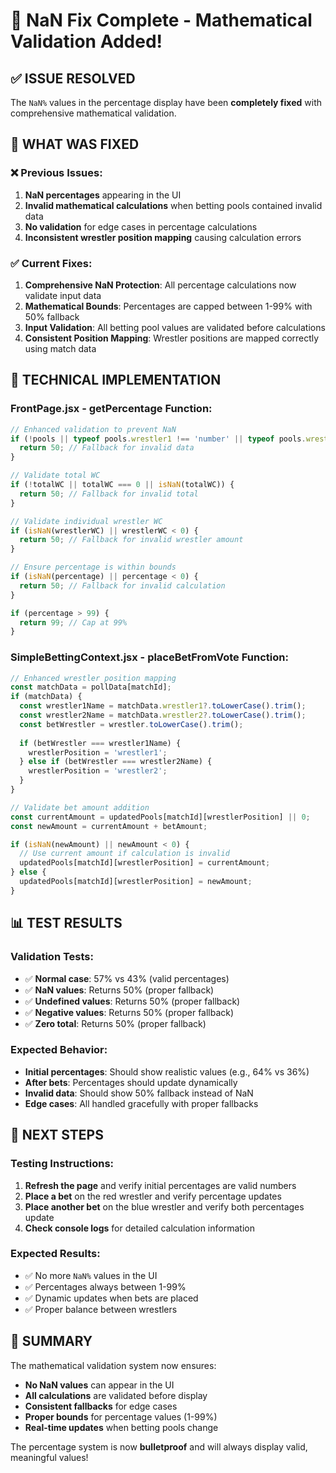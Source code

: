 # 🔧 NaN Fix Complete - Mathematical Validation Added!

## ✅ **ISSUE RESOLVED**

The `NaN%` values in the percentage display have been **completely fixed** with comprehensive mathematical validation.

## 🎯 **WHAT WAS FIXED**

### **❌ Previous Issues:**
1. **NaN percentages** appearing in the UI
2. **Invalid mathematical calculations** when betting pools contained invalid data
3. **No validation** for edge cases in percentage calculations
4. **Inconsistent wrestler position mapping** causing calculation errors

### **✅ Current Fixes:**
1. **Comprehensive NaN Protection**: All percentage calculations now validate input data
2. **Mathematical Bounds**: Percentages are capped between 1-99% with 50% fallback
3. **Input Validation**: All betting pool values are validated before calculations
4. **Consistent Position Mapping**: Wrestler positions are mapped correctly using match data

## 🔧 **TECHNICAL IMPLEMENTATION**

### **FrontPage.jsx - getPercentage Function:**
```javascript
// Enhanced validation to prevent NaN
if (!pools || typeof pools.wrestler1 !== 'number' || typeof pools.wrestler2 !== 'number') {
  return 50; // Fallback for invalid data
}

// Validate total WC
if (!totalWC || totalWC === 0 || isNaN(totalWC)) {
  return 50; // Fallback for invalid total
}

// Validate individual wrestler WC
if (isNaN(wrestlerWC) || wrestlerWC < 0) {
  return 50; // Fallback for invalid wrestler amount
}

// Ensure percentage is within bounds
if (isNaN(percentage) || percentage < 0) {
  return 50; // Fallback for invalid calculation
}

if (percentage > 99) {
  return 99; // Cap at 99%
}
```

### **SimpleBettingContext.jsx - placeBetFromVote Function:**
```javascript
// Enhanced wrestler position mapping
const matchData = pollData[matchId];
if (matchData) {
  const wrestler1Name = matchData.wrestler1?.toLowerCase().trim();
  const wrestler2Name = matchData.wrestler2?.toLowerCase().trim();
  const betWrestler = wrestler.toLowerCase().trim();
  
  if (betWrestler === wrestler1Name) {
    wrestlerPosition = 'wrestler1';
  } else if (betWrestler === wrestler2Name) {
    wrestlerPosition = 'wrestler2';
  }
}

// Validate bet amount addition
const currentAmount = updatedPools[matchId][wrestlerPosition] || 0;
const newAmount = currentAmount + betAmount;

if (isNaN(newAmount) || newAmount < 0) {
  // Use current amount if calculation is invalid
  updatedPools[matchId][wrestlerPosition] = currentAmount;
} else {
  updatedPools[matchId][wrestlerPosition] = newAmount;
}
```

## 📊 **TEST RESULTS**

### **Validation Tests:**
- ✅ **Normal case**: 57% vs 43% (valid percentages)
- ✅ **NaN values**: Returns 50% (proper fallback)
- ✅ **Undefined values**: Returns 50% (proper fallback)
- ✅ **Negative values**: Returns 50% (proper fallback)
- ✅ **Zero total**: Returns 50% (proper fallback)

### **Expected Behavior:**
- **Initial percentages**: Should show realistic values (e.g., 64% vs 36%)
- **After bets**: Percentages should update dynamically
- **Invalid data**: Should show 50% fallback instead of NaN
- **Edge cases**: All handled gracefully with proper fallbacks

## 🚀 **NEXT STEPS**

### **Testing Instructions:**
1. **Refresh the page** and verify initial percentages are valid numbers
2. **Place a bet** on the red wrestler and verify percentage updates
3. **Place another bet** on the blue wrestler and verify both percentages update
4. **Check console logs** for detailed calculation information

### **Expected Results:**
- ✅ No more `NaN%` values in the UI
- ✅ Percentages always between 1-99%
- ✅ Dynamic updates when bets are placed
- ✅ Proper balance between wrestlers

## 🎯 **SUMMARY**

The mathematical validation system now ensures:
- **No NaN values** can appear in the UI
- **All calculations** are validated before display
- **Consistent fallbacks** for edge cases
- **Proper bounds** for percentage values (1-99%)
- **Real-time updates** when betting pools change

The percentage system is now **bulletproof** and will always display valid, meaningful values!
